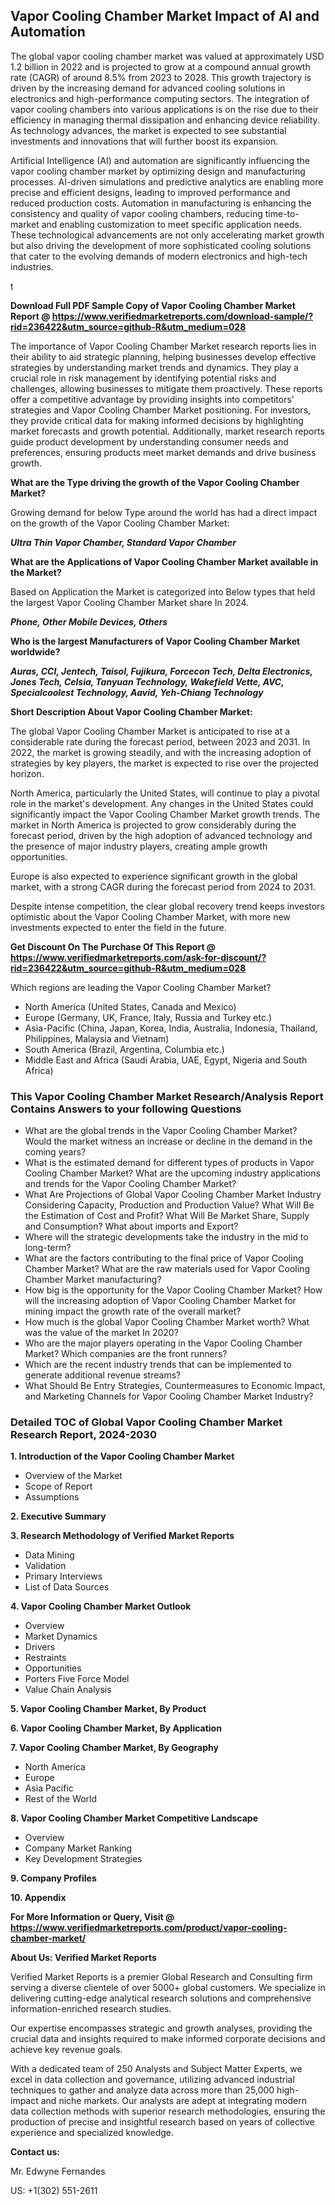 <h2>Vapor Cooling Chamber Market Impact of AI and Automation</h2><p>The global vapor cooling chamber market was valued at approximately USD 1.2 billion in 2022 and is projected to grow at a compound annual growth rate (CAGR) of around 8.5% from 2023 to 2028. This growth trajectory is driven by the increasing demand for advanced cooling solutions in electronics and high-performance computing sectors. The integration of vapor cooling chambers into various applications is on the rise due to their efficiency in managing thermal dissipation and enhancing device reliability. As technology advances, the market is expected to see substantial investments and innovations that will further boost its expansion.</p><p>Artificial Intelligence (AI) and automation are significantly influencing the vapor cooling chamber market by optimizing design and manufacturing processes. AI-driven simulations and predictive analytics are enabling more precise and efficient designs, leading to improved performance and reduced production costs. Automation in manufacturing is enhancing the consistency and quality of vapor cooling chambers, reducing time-to-market and enabling customization to meet specific application needs. These technological advancements are not only accelerating market growth but also driving the development of more sophisticated cooling solutions that cater to the evolving demands of modern electronics and high-tech industries.</p>t</p><p id="" class=""><strong>Download Full PDF Sample Copy of Vapor Cooling Chamber Market Report @ <a href="https://www.verifiedmarketreports.com/download-sample/?rid=236422&utm_source=github-R&utm_medium=028" target="_blank">https://www.verifiedmarketreports.com/download-sample/?rid=236422&utm_source=github-R&utm_medium=028</a></strong></p><p>The importance of&nbsp;Vapor Cooling Chamber Market research reports lies in their ability to aid strategic planning, helping businesses develop effective strategies by understanding market trends and dynamics. They play a crucial role in risk management by identifying potential risks and challenges, allowing businesses to mitigate them proactively. These reports offer a competitive advantage by providing insights into competitors' strategies and Vapor Cooling Chamber Market positioning. For investors, they provide critical data for making informed decisions by highlighting market forecasts and growth potential. Additionally, market research reports guide product development by understanding consumer needs and preferences, ensuring products meet market demands and drive business growth.</p><p><strong>What are the&nbsp;Type driving the growth of the Vapor Cooling Chamber Market?</strong></p><p id="" class="">Growing demand for below Type around the world has had a direct impact on the growth of the Vapor Cooling Chamber Market:</p><em><strong>Ultra Thin Vapor Chamber, Standard Vapor Chamber</strong></em></p><strong>What are the&nbsp;Applications&nbsp;of Vapor Cooling Chamber Market available in the Market?</strong></p><p id="" class="">Based on Application the Market is categorized into Below types that held the largest Vapor Cooling Chamber Market share In 2024.</p><em><strong>Phone, Other Mobile Devices, Others</strong></em></p><strong>Who is the largest Manufacturers of Vapor Cooling Chamber Market worldwide?</strong></p><p><em><strong>Auras, CCI, Jentech, Taisol, Fujikura, Forcecon Tech, Delta Electronics, Jones Tech, Celsia, Tanyuan Technology, Wakefield Vette, AVC, Specialcoolest Technology, Aavid, Yeh-Chiang Technology</strong></em></p><p id="" class=""><strong>Short Description About Vapor Cooling Chamber Market:</strong></p><p>The global Vapor Cooling Chamber Market is anticipated to rise at a considerable rate during the forecast period, between 2023 and 2031. In 2022, the market is growing steadily, and with the increasing adoption of strategies by key players, the market is expected to rise over the projected horizon.</p><p>North America, particularly the United States, will continue to play a pivotal role in the market's development. Any changes in the United States could significantly impact the Vapor Cooling Chamber Market growth trends. The market in North America is projected to grow considerably during the forecast period, driven by the high adoption of advanced technology and the presence of major industry players, creating ample growth opportunities.</p><p>Europe is also expected to experience significant growth in the global market, with a strong CAGR during the forecast period from 2024 to 2031.</p><p>Despite intense competition, the clear global recovery trend keeps investors optimistic about the Vapor Cooling Chamber Market, with more new investments expected to enter the field in the future.</p><p id="" class=""><strong>Get Discount On The Purchase Of This Report @ <a href="https://www.verifiedmarketreports.com/ask-for-discount/?rid=236422&utm_source=github-R&utm_medium=028" target="_blank">https://www.verifiedmarketreports.com/ask-for-discount/?rid=236422&utm_source=github-R&utm_medium=028</a></strong></p>Which regions are leading the Vapor Cooling Chamber Market?</p><ul><li>North America (United States, Canada and Mexico)</li><li>Europe (Germany, UK, France, Italy, Russia and Turkey etc.)</li><li>Asia-Pacific (China, Japan, Korea, India, Australia, Indonesia, Thailand, Philippines, Malaysia and Vietnam)</li><li>South America (Brazil, Argentina, Columbia etc.)</li><li>Middle East and Africa (Saudi Arabia, UAE, Egypt, Nigeria and South Africa)</li></ul><h3 id="" class="">This Vapor Cooling Chamber Market Research/Analysis Report Contains Answers to your following Questions</h3><ul><li>What are the global trends in the Vapor Cooling Chamber Market? Would the market witness an increase or decline in the demand in the coming years?</li><li>What is the estimated demand for different types of products in Vapor Cooling Chamber Market? What are the upcoming industry applications and trends for the Vapor Cooling Chamber Market?</li><li>What Are Projections of Global Vapor Cooling Chamber Market Industry Considering Capacity, Production and Production Value? What Will Be the Estimation of Cost and Profit? What Will Be Market Share, Supply and Consumption? What about imports and Export?</li><li>Where will the strategic developments take the industry in the mid to long-term?</li><li>What are the factors contributing to the final price of Vapor Cooling Chamber Market? What are the raw materials used for Vapor Cooling Chamber Market manufacturing?</li><li>How big is the opportunity for the Vapor Cooling Chamber Market? How will the increasing adoption of Vapor Cooling Chamber Market for mining impact the growth rate of the overall market?</li><li>How much is the global Vapor Cooling Chamber Market worth? What was the value of the market In 2020?</li><li>Who are the major players operating in the Vapor Cooling Chamber Market? Which companies are the front runners?</li><li>Which are the recent industry trends that can be implemented to generate additional revenue streams?</li><li>What Should Be Entry Strategies, Countermeasures to Economic Impact, and Marketing Channels for Vapor Cooling Chamber Market Industry?</li></ul><h3 id="" class="">Detailed TOC of Global Vapor Cooling Chamber Market Research Report, 2024-2030</h3><p id="" class=""><strong>1. Introduction of the Vapor Cooling Chamber Market</strong></p><ul><li>Overview of the Market</li><li>Scope of Report</li><li>Assumptions</li></ul><p id="" class=""><strong>2. Executive Summary</strong></p><p id="" class=""><strong>3. Research Methodology of Verified Market Reports</strong></p><ul><li>Data Mining</li><li>Validation</li><li>Primary Interviews</li><li>List of Data Sources</li></ul><p id="" class=""><strong>4. Vapor Cooling Chamber Market Outlook</strong></p><ul><li>Overview</li><li>Market Dynamics</li><li>Drivers</li><li>Restraints</li><li>Opportunities</li><li>Porters Five Force Model</li><li>Value Chain Analysis</li></ul><p id="" class=""><strong>5. Vapor Cooling Chamber Market, By Product</strong></p><p id="" class=""><strong>6. Vapor Cooling Chamber Market, By Application</strong></p><p id="" class=""><strong>7. Vapor Cooling Chamber Market, By Geography</strong></p><ul><li>North America</li><li>Europe</li><li>Asia Pacific</li><li>Rest of the World</li></ul><p id="" class=""><strong>8. Vapor Cooling Chamber Market Competitive Landscape</strong></p><ul><li>Overview</li><li>Company Market Ranking</li><li>Key Development Strategies</li></ul><p id="" class=""><strong>9. Company Profiles</strong></p><p id="" class=""><strong>10. Appendix</strong></p><p id="" class=""><strong>For More Information or Query, Visit @ <a href="https://www.verifiedmarketreports.com/product/vapor-cooling-chamber-market/" target="_blank">https://www.verifiedmarketreports.com/product/vapor-cooling-chamber-market/</a></strong></p><p id="" class=""><strong>About Us: Verified Market Reports</strong></p><p id="" class="">Verified Market Reports is a premier Global Research and Consulting firm serving a diverse clientele of over 5000+ global customers. We specialize in delivering cutting-edge analytical research solutions and comprehensive information-enriched research studies.</p><p id="" class="">Our expertise encompasses strategic and growth analyses, providing the crucial data and insights required to make informed corporate decisions and achieve key revenue goals.</p><p id="" class="">With a dedicated team of 250 Analysts and Subject Matter Experts, we excel in data collection and governance, utilizing advanced industrial techniques to gather and analyze data across more than 25,000 high-impact and niche markets. Our analysts are adept at integrating modern data collection methods with superior research methodologies, ensuring the production of precise and insightful research based on years of collective experience and specialized knowledge.</p><p id="" class=""><strong>Contact us:</strong></p><p id="" class="">Mr. Edwyne Fernandes</p><p id="" class="">US: +1(302) 551-2611</p>